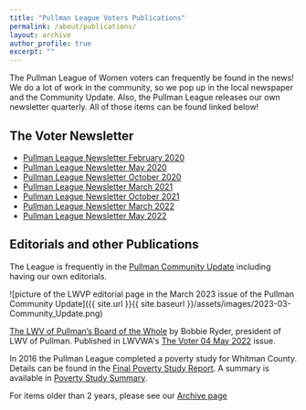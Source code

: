 ```yaml
---
title: "Pullman League Voters Publications"
permalink: /about/publications/
layout: archive
author_profile: true
excerpt: ""
---
```


The Pullman League of Women voters can frequently be found in the news! We do a lot of work in the community, so we pop up in the local newspaper and the Community Update. Also, the Pullman League releases our own newsletter quarterly. All of those items can be found linked below!

## The Voter Newsletter

* [Pullman League Newsletter February 2020](https://lwvpullman.org/assets/PDFs/VoterNewsletters/2020-2.pdf)
* [Pullman League Newsletter May 2020](https://lwvpullman.org/assets/PDFs/VoterNewsletters/2020-5.pdf)
* [Pullman League Newsletter October 2020](https://lwvpullman.org/assets/PDFs/VoterNewsletters/2020-10.pdf)
* [Pullman League Newsletter March 2021](https://lwvpullman.org/assets/PDFs/VoterNewsletters/2021-3.pdf)
* [Pullman League Newsletter October 2021](https://lwvpullman.org/assets/PDFs/VoterNewsletters/2021-10.pdf)
* [Pullman League Newsletter March 2022](https://lwvpullman.org/assets/PDFs/VoterNewsletters/2022-03.pdf)
* [Pullman League Newsletter May 2022](https://lwvpullman.org/assets/PDFs/VoterNewsletters/2022-5.pdf)


## Editorials and other Publications

The League is frequently in the [Pullman Community Update](https://pullmanchamber.com/live-in-pullman/pullman-community-update/) including having our own editorials.

![picture of the LWVP editorial page in the March 2023 issue of the Pullman Community Update]({{ site.url }}{{ site.baseurl }}/assets/images/2023-03-Community_Update.png)


[The LWV of Pullman’s Board of the Whole](https://lwvwa.org/page-18629/12767181) by Bobbie Ryder, president of LWV of Pullman.  Published in LWVWA's [The Voter 04 May 2022](https://mailchi.mp/lwvwa/this-month-in-league-updates-for-lwvwa-members-2699001?e=90299d6972) issue.

In 2016 the Pullman League completed a poverty study for Whitman County.  Details can be found in the [Final Poverty Study Report](https://www.lwvpullman.org/assets/PDFs/Pov_Study_Final.pdf).  A summary is available in [Poverty Study Summary](https://www.lwvpullman.org/assets/PDFs/Pov_Stdy_Exec_Summary.pdf).



For items older than 2 years, please see our [Archive page](https://lwvpullman.org/about/pubs_archive/)



